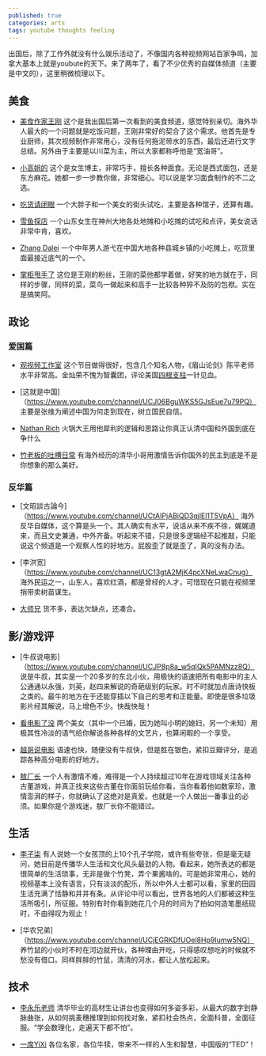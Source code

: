 ```yaml
---
published: true
categories: arts
tags: youtube thoughts feeling
---
```


出国后，除了工作外就没有什么娱乐活动了，不像国内各种视频网站百家争鸣，加拿大基本上就是youbute的天下。来了两年了，看了不少优秀的自媒体频道（主要是中文的），这里稍微梳理以下。

## 美食

* [美食作家王刚](https://www.youtube.com/channel/UCg0m_Ah8P_MQbnn77-vYnYw) 
这个是我出国后第一次看到的美食频道，感觉特别亲切。海外华人最大的一个问题就是吃饭问题，王刚非常好的契合了这个需求。他首先是专业厨师，其次视频制作非常用心，没有任何拖泥带水的东西，最后还进行文字总结。另外由于主要是以川菜为主，所以大家都称呼他是“宽油哥”。

* [小高姐的](https://www.youtube.com/channel/UCCKlp1JI9Yg3-cUjKPdD3mw)
这个是女生博主，非常巧手，擅长各种面食。无论是西式面包，还是东方麻花。她都一步一步教你做，非常细心。可以说是学习面食制作的不二之选。

* [吃货请闭眼](https://www.youtube.com/channel/UCtv1kOY3MEuk4T32mXG2kkg)
一个大胖子和一个美女的街头试吃，主要是各种馆子，还算有趣。

* [雪鱼探店](https://www.youtube.com/channel/UCwUFx_z61wqMV8zTUVDNV1w)
一个山东女生在神州大地各处地摊和小吃摊的试吃和点评，美女说话非常中肯，喜欢。

* [Zhang Dalei](https://www.youtube.com/channel/UCdTwi7V5f3Qr8tFb2-z2HZg)
一个中年男人游弋在中国大地各种县城乡镇的小吃摊上，吃货里面最接近底气的一个。

* [掌柜甩手了](https://www.youtube.com/channel/UCE1iTaz744nGffd_tSCGLWw)
这位是王刚的粉丝，王刚的菜他都学着做，好笑的地方就在于，同样的步骤，同样的菜，菜鸟一做起来和高手一比较各种猝不及防的包袱。实在是搞笑阿。

## 政论

### 爱国篇

* [观视频工作室](https://www.youtube.com/channel/UCYfJG6cGfW84FVLuy7semEg)
这个节目做得很好，包含几个知名人物，《眉山论剑》陈平老师水平非常高。金灿荣不愧为智囊团，评论美国[四根支柱](https://user.guancha.cn/main/content?id=91385&page=1)一针见血。

* [这就是中国]（https://www.youtube.com/channel/UCJ06BguWKS5GJsEue7u79PQ）
主要是张维为阐述中国为何走到现在，树立国民自信。

* [Nathan Rich](https://www.youtube.com/channel/UCaSlyjhR4WC7QhYuaivxb6g)
火锅大王用他犀利的逻辑和思路让你真正认清中国和外国到底在争什么

* [竹老板的吐槽日常](https://www.youtube.com/channel/UCY8bSKQb5ZpP9QCszCCL-ow)
有海外经历的清华小哥用激情告诉你国外的民主到底是不是你想象的那么美好。

### 反华篇

* [文昭談古論今]（https://www.youtube.com/channel/UCtAIPjABiQD3qjlEl1T5VpA）
海外反华自媒体，这个算是头一个。其人确实有水平，说话从来不疾不徐，娓娓道来，而且文史兼通，中外齐备。听起来不错，只是很多逻辑经不起推敲，只能说这个频道是一个观察人性的好地方。屁股歪了就是歪了，真的没有办法。

* [李洪宽]（https://www.youtube.com/channel/UC13gtA2MjK4pcXNeLwaCnug）
海外民运之一，山东人，喜欢红酒，都是曾经的人才，可惜现在只能在视频里捎带卖树苗谋生。

* [大师兄](https://www.youtube.com/channel/UCpfFRS7QzLYkGqbrN1oxNNw)
货不多，表达欠缺点，还凑合。

## 影/游戏评

* [牛叔说电影]（https://www.youtube.com/channel/UCJP8p8a_w5qIQk5PAMNzz8Q）
说是牛叔，其实是一个20多岁的东北小伙，用极快的语速把所有电影中的主人公通通以永强，刘英，赵四来解说的奇葩级别的玩家。时不时就加点唐诗快板之类的。最牛的地方在于还能穿插以下自己的思考和正能量。即使是很多垃圾影片经其解说，马上增色不少。快哉快哉！

* [看电影了没](https://www.youtube.com/channel/UCZmyD8-UsaxaVL-Zx3KEQKw)
两个美女（其中一个已婚，因为她叫小明的媳妇，另一个未知）用极其性冷淡的语气给你解说各种各样的文艺片，也算闲暇的一个享受。

* [越哥说电影](https://www.youtube.com/channel/UChgCVolsF6L7DWmOpWKSkMA)
语速也快，随便没有牛叔快，但是胜在银色，紧扣豆瓣评分，是追踪各种高分电影的好地方。

* [敖厂长](https://www.youtube.com/channel/UCCkMW93Am1pLfk2nZFKAmbQ)
一个人有激情不难，难得是一个人持续超过10年在游戏领域关注各种古董游戏，并真正找来这些古董在你面前玩给你看，当你看着他如数家珍，激情澎湃的样子，你就确认了这绝对是真爱。也就是一个人做出一番事业的必须。如果你是个游戏迷，敖厂长你不能错过。

## 生活

* [李子柒](https://www.youtube.com/channel/UCoC47do520os_4DBMEFGg4A)
有人说她一个女孩顶的上10个孔子学院，或许有些夸张，但是毫无疑问，她目前是传播华人生活和文化风头最劲的人物。看起来，她所表达的都是很简单的生活琐事，无非是做个竹凳，弄个果酱啥的。可是她非常用心，她的视频基本上没有语言，只有淡淡的配乐，所以中外人士都可以看，家里的田园生活充满了恬静和井井有条。从评论中可以看出，世界各地的人们都被这种生活所吸引，所征服。特别有时你看到她花几个月的时间为了拍如何造笔墨纸砚时，不由得叹为观止！ 

* [华农兄弟]（https://www.youtube.com/channel/UCjEGRKDfUOel8Hp9Iumw5NQ）
养竹鼠的小伙时不时在河边就开伙，各种理由开吃，只得感叹想吃的时候就不愁没有借口。同样胖胖的竹鼠，清清的河水，都让人放松起来。

## 技术

* [李永乐老师](https://www.youtube.com/channel/UCSs4A6HYKmHA2MG_0z-F0xw)
清华毕业的高材生让讲台也变得如何多姿多彩，从最大的数字到静脉曲张，从如何挑麦穗推理到如何找对象，紧扣社会热点，全面科普，全面征服。“学会数理化，走遍天下都不怕”。

* [一席YiXi](https://www.youtube.com/channel/UCKFB_rVEFEF3l-onQGvGx1A)
各位名家，各位牛犊，带来不一样的人生和智慧，中国版的“TED”！